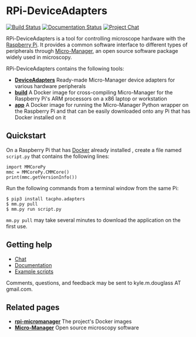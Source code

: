 # RPi-DeviceAdapters

[![Build Status](https://travis-ci.org/kmdouglass/RPi-DeviceAdapters.svg?branch=master)](https://travis-ci.org/kmdouglass/RPi-DeviceAdapters)
[![Documentation Status](https://readthedocs.org/projects/rpi-deviceadapters/badge/?version=latest)](https://rpi-deviceadapters.readthedocs.io/en/latest/?badge=latest)
[![Project Chat](https://img.shields.io/badge/zulip-join_chat-brightgreen.svg)](https://tacpho.zulipchat.com/)

RPi-DeviceAdapters is a tool for controlling microscope hardware with
the [Raspberry Pi](https://www.raspberrypi.org/). It provides a common
software interface to different types of peripherals through
[Micro-Manager](https://micro-manager.org/), an open source software
package widely used in microscopy.

RPi-DeviceAdapters contains the following tools:

- **[DeviceAdapters](src/DeviceAdapters)** Ready-made
  Micro-Manager device adapters for various hardware peripherals
- **[build](ci/build)** A Docker image for cross-compiling
  Micro-Manager for the Raspberry Pi's ARM processors on a x86 laptop
  or workstation
- **[app](ci/app)** A Docker image for running the Micro-Manager
  Python wrapper on the Raspberry Pi and that can be easily downloaded
  onto any Pi that has Docker installed on it


## Quickstart

On a Raspberry Pi that has [Docker](https://www.docker.com/) already
installed , create a file named `script.py` that contains the
following lines:

```
import MMCorePy
mmc = MMCorePy.CMMCore()
print(mmc.getVersionInfo())
```

Run the following commands from a terminal window from the same Pi:

```
$ pip3 install tacpho.adapters
$ mm.py pull
$ mm.py run script.py
```

`mm.py pull` may take several minutes to download the
application on the first use.

## Getting help

- [Chat](https://tacpho.zulipchat.com/)
- [Documentation](https://rpi-deviceadapters.readthedocs.io/en/latest/)
- [Example scripts](examples)

Comments, questions, and feedback may be sent to kyle.m.douglass AT
gmail.com.

## Related pages

- **[rpi-micromanager](https://hub.docker.com/r/kmdouglass/rpi-micromanager/)** The project's Docker images
- **[Micro-Manager](https://micro-manager.org/)** Open source microscopy software

